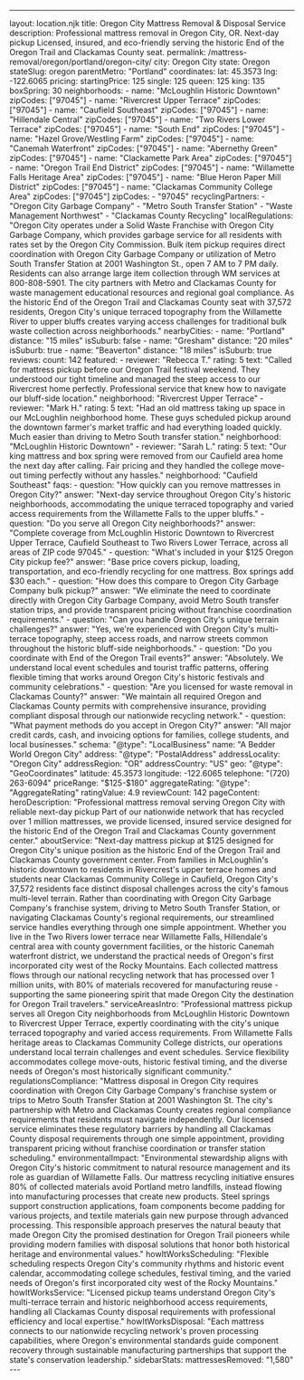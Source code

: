 ---
layout: location.njk
title: Oregon City Mattress Removal & Disposal Service
description: Professional mattress removal in Oregon City, OR. Next-day pickup Licensed, insured, and eco-friendly serving the historic End of the Oregon Trail and Clackamas County seat.
permalink: /mattress-removal/oregon/portland/oregon-city/
city: Oregon City state: Oregon stateSlug: oregon parentMetro: "Portland" coordinates: lat: 45.3573 lng: -122.6065 pricing: startingPrice: 125 single: 125 queen: 125 king: 135 boxSpring: 30 neighborhoods: - name: "McLoughlin Historic Downtown" zipCodes: ["97045"] - name: "Rivercrest Upper Terrace" zipCodes: ["97045"] - name: "Caufield Southeast" zipCodes: ["97045"] - name: "Hillendale Central" zipCodes: ["97045"] - name: "Two Rivers Lower Terrace" zipCodes: ["97045"] - name: "South End" zipCodes: ["97045"] - name: "Hazel Grove/Westling Farm" zipCodes: ["97045"] - name: "Canemah Waterfront" zipCodes: ["97045"] - name: "Abernethy Green" zipCodes: ["97045"] - name: "Clackamette Park Area" zipCodes: ["97045"] - name: "Oregon Trail End District" zipCodes: ["97045"] - name: "Willamette Falls Heritage Area" zipCodes: ["97045"] - name: "Blue Heron Paper Mill District" zipCodes: ["97045"] - name: "Clackamas Community College Area" zipCodes: ["97045"] zipCodes: - "97045" recyclingPartners: - "Oregon City Garbage Company" - "Metro South Transfer Station" - "Waste Management Northwest" - "Clackamas County Recycling" localRegulations: "Oregon City operates under a Solid Waste Franchise with Oregon City Garbage Company, which provides garbage service for all residents with rates set by the Oregon City Commission. Bulk item pickup requires direct coordination with Oregon City Garbage Company or utilization of Metro South Transfer Station at 2001 Washington St., open 7 AM to 7 PM daily. Residents can also arrange large item collection through WM services at 800-808-5901. The city partners with Metro and Clackamas County for waste management educational resources and regional goal compliance. As the historic End of the Oregon Trail and Clackamas County seat with 37,572 residents, Oregon City's unique terraced topography from the Willamette River to upper bluffs creates varying access challenges for traditional bulk waste collection across neighborhoods." nearbyCities: - name: "Portland" distance: "15 miles" isSuburb: false - name: "Gresham" distance: "20 miles" isSuburb: true - name: "Beaverton" distance: "18 miles" isSuburb: true reviews: count: 142 featured: - reviewer: "Rebecca T." rating: 5 text: "Called for mattress pickup before our Oregon Trail festival weekend. They understood our tight timeline and managed the steep access to our Rivercrest home perfectly. Professional service that knew how to navigate our bluff-side location." neighborhood: "Rivercrest Upper Terrace" - reviewer: "Mark H." rating: 5 text: "Had an old mattress taking up space in our McLoughlin neighborhood home. These guys scheduled pickup around the downtown farmer's market traffic and had everything loaded quickly. Much easier than driving to Metro South transfer station." neighborhood: "McLoughlin Historic Downtown" - reviewer: "Sarah L." rating: 5 text: "Our king mattress and box spring were removed from our Caufield area home the next day after calling. Fair pricing and they handled the college move-out timing perfectly without any hassles." neighborhood: "Caufield Southeast" faqs: - question: "How quickly can you remove mattresses in Oregon City?" answer: "Next-day service throughout Oregon City's historic neighborhoods, accommodating the unique terraced topography and varied access requirements from the Willamette Falls to the upper bluffs." - question: "Do you serve all Oregon City neighborhoods?" answer: "Complete coverage from McLoughlin Historic Downtown to Rivercrest Upper Terrace, Caufield Southeast to Two Rivers Lower Terrace, across all areas of ZIP code 97045." - question: "What's included in your $125 Oregon City pickup fee?" answer: "Base price covers pickup, loading, transportation, and eco-friendly recycling for one mattress. Box springs add $30 each." - question: "How does this compare to Oregon City Garbage Company bulk pickup?" answer: "We eliminate the need to coordinate directly with Oregon City Garbage Company, avoid Metro South transfer station trips, and provide transparent pricing without franchise coordination requirements." - question: "Can you handle Oregon City's unique terrain challenges?" answer: "Yes, we're experienced with Oregon City's multi-terrace topography, steep access roads, and narrow streets common throughout the historic bluff-side neighborhoods." - question: "Do you coordinate with End of the Oregon Trail events?" answer: "Absolutely. We understand local event schedules and tourist traffic patterns, offering flexible timing that works around Oregon City's historic festivals and community celebrations." - question: "Are you licensed for waste removal in Clackamas County?" answer: "We maintain all required Oregon and Clackamas County permits with comprehensive insurance, providing compliant disposal through our nationwide recycling network." - question: "What payment methods do you accept in Oregon City?" answer: "All major credit cards, cash, and invoicing options for families, college students, and local businesses." schema: "@type": "LocalBusiness" name: "A Bedder World Oregon City" address: "@type": "PostalAddress" addressLocality: "Oregon City" addressRegion: "OR" addressCountry: "US" geo: "@type": "GeoCoordinates" latitude: 45.3573 longitude: -122.6065 telephone: "(720) 263-6094" priceRange: "$125-$180" aggregateRating: "@type": "AggregateRating" ratingValue: 4.9 reviewCount: 142 pageContent: heroDescription: "Professional mattress removal serving Oregon City with reliable next-day pickup Part of our nationwide network that has recycled over 1 million mattresses, we provide licensed, insured service designed for the historic End of the Oregon Trail and Clackamas County government center." aboutService: "Next-day mattress pickup at $125 designed for Oregon City's unique position as the historic End of the Oregon Trail and Clackamas County government center. From families in McLoughlin's historic downtown to residents in Rivercrest's upper terrace homes and students near Clackamas Community College in Caufield, Oregon City's 37,572 residents face distinct disposal challenges across the city's famous multi-level terrain. Rather than coordinating with Oregon City Garbage Company's franchise system, driving to Metro South Transfer Station, or navigating Clackamas County's regional requirements, our streamlined service handles everything through one simple appointment. Whether you live in the Two Rivers lower terrace near Willamette Falls, Hillendale's central area with county government facilities, or the historic Canemah waterfront district, we understand the practical needs of Oregon's first incorporated city west of the Rocky Mountains. Each collected mattress flows through our national recycling network that has processed over 1 million units, with 80% of materials recovered for manufacturing reuse - supporting the same pioneering spirit that made Oregon City the destination for Oregon Trail travelers." serviceAreasIntro: "Professional mattress pickup serves all Oregon City neighborhoods from McLoughlin Historic Downtown to Rivercrest Upper Terrace, expertly coordinating with the city's unique terraced topography and varied access requirements. From Willamette Falls heritage areas to Clackamas Community College districts, our operations understand local terrain challenges and event schedules. Service flexibility accommodates college move-outs, historic festival timing, and the diverse needs of Oregon's most historically significant community." regulationsCompliance: "Mattress disposal in Oregon City requires coordination with Oregon City Garbage Company's franchise system or trips to Metro South Transfer Station at 2001 Washington St. The city's partnership with Metro and Clackamas County creates regional compliance requirements that residents must navigate independently. Our licensed service eliminates these regulatory barriers by handling all Clackamas County disposal requirements through one simple appointment, providing transparent pricing without franchise coordination or transfer station scheduling." environmentalImpact: "Environmental stewardship aligns with Oregon City's historic commitment to natural resource management and its role as guardian of Willamette Falls. Our mattress recycling initiative ensures 80% of collected materials avoid Portland metro landfills, instead flowing into manufacturing processes that create new products. Steel springs support construction applications, foam components become padding for various projects, and textile materials gain new purpose through advanced processing. This responsible approach preserves the natural beauty that made Oregon City the promised destination for Oregon Trail pioneers while providing modern families with disposal solutions that honor both historical heritage and environmental values." howItWorksScheduling: "Flexible scheduling respects Oregon City's community rhythms and historic event calendar, accommodating college schedules, festival timing, and the varied needs of Oregon's first incorporated city west of the Rocky Mountains." howItWorksService: "Licensed pickup teams understand Oregon City's multi-terrace terrain and historic neighborhood access requirements, handling all Clackamas County disposal requirements with professional efficiency and local expertise." howItWorksDisposal: "Each mattress connects to our nationwide recycling network's proven processing capabilities, where Oregon's environmental standards guide component recovery through sustainable manufacturing partnerships that support the state's conservation leadership." sidebarStats: mattressesRemoved: "1,580" ---